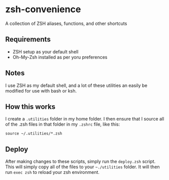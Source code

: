 # zsh-convenience
A collection of ZSH aliases, functions, and other shortcuts

## Requirements
- ZSH setup as your default shell
- Oh-My-Zsh installed as per yoru preferences

## Notes
I use ZSH as my default shell, and a lot of these utilities an easily be modified for use with bash or ksh.

## How this works
I create a `.utilities` folder in my home folder.  I then ensure that I source all of the .zsh files in that folder in my `.zshrc` file, like this:

`source ~/.utilities/*.zsh`
## Deploy
After making changes to these scripts, simply run the `deploy.zsh` script. This will simply copy all of the files to your `~./utilities` folder.  It will then run `exec zsh` to reload your zsh environment.